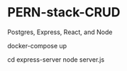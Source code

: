 # PERN-stack-CRUD
Postgres, Express, React, and Node

docker-compose up

cd express-server 
node server.js